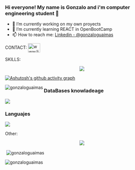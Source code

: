### Hi everyone! My name is Gonzalo and i'm computer engineering student 👋

- 🔭 I’m currently working on my own proyects
- 🌱 I’m currently learning REACT in OpenBootCamp
- 📫 How to reach me: [Linkedin - @gonzaloguaimas](www.linkedin.com/in/gonzaloguaimas)

CONTACT:
<a href="https://linkedin.com/in/gonzalo-guaimas-4a82a820b" target="blank"><img align="center" src="https://raw.githubusercontent.com/rahuldkjain/github-profile-readme-generator/master/src/images/icons/Social/linked-in-alt.svg" alt="www.linkedin.com/in/gonzaloguaimas" height="30" width="40" /></a>

SKILLS:
<p align="center">
  <a href="https://skillicons.dev">
    <img src="https://skillicons.dev/icons?i=css,html,js,react,nextjs,nodejs,express,mongodb,git,bootstrap" />
  </a>
</p>

[![Ashutosh's github activity graph](https://activity-graph.herokuapp.com/graph?username=gonzaloguaimas&bg_color=262626&color=ffffff&line=40c45a&point=ffffff&area=true&hide_border=true)](https://github.com/ashutosh00710/github-readme-activity-graph)
<p><img align="left" src="https://github-readme-stats.vercel.app/api/top-langs?username=gonzaloguaimas&show_icons=true&locale=en&layout=compact" alt="gonzaloguaimas" /></p>

<p align="center">
  <h3>DataBases knowladeage</h3>
   <a href="https://skillicons.dev">
    <img src="https://skillicons.dev/icons?i=mongodb,firebase,sqlite,postgres" />
   </a>
   <h3>Languajes</h3>
    <a href="https://skillicons.dev">
    <img src="https://skillicons.dev/icons?i=js,java,cs,py,dart" />
    </a>
</p>
Other:
<p align="center">
  <a href="https://skillicons.dev">
    <img src="https://skillicons.dev/icons?i=androidstudio,cs,cloudflare,dart,docker,eclipse,heroku,java,py,dotnet" />
  </a>
</p>



<p>&nbsp;<img align="center" src="https://github-readme-stats.vercel.app/api?username=gonzaloguaimas&show_icons=true&locale=en" alt="gonzaloguaimas" /></p>

<p><img align="center" src="https://github-readme-streak-stats.herokuapp.com/?user=gonzaloguaimas&" alt="gonzaloguaimas" /></p>

